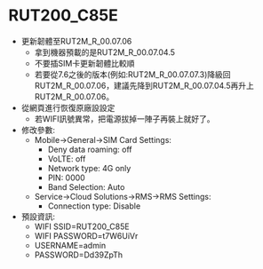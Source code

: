 # RUT200_C85E
+ 更新韌體至RUT2M_R_00.07.06
  + 拿到機器預載的是RUT2M_R_00.07.04.5
  + 不要插SIM卡更新韌體比較順
  + 若要從7.6之後的版本(例如:RUT2M_R_00.07.07.3)降級回RUT2M_R_00.07.06，建議先降到RUT2M_R_00.07.04.5再升上RUT2M_R_00.07.06。
+ 從網頁進行恢復原廠設設定
  + 若WIFI訊號異常，把電源拔掉一陣子再裝上就好了。
+ 修改參數:
  + Mobile->General->SIM Card Settings:
    + Deny data roaming: off
    + VoLTE: off
    + Network type: 4G only
    + PIN: 0000
    + Band Selection: Auto
  + Service->Cloud Solutions->RMS->RMS Settings:
    + Connection type: Disable
+ 預設資訊:
  + WIFI SSID=RUT200_C85E
  + WIFI PASSWORD=t7W6UiVr
  + USERNAME=admin
  + PASSWORD=Dd39ZpTh
